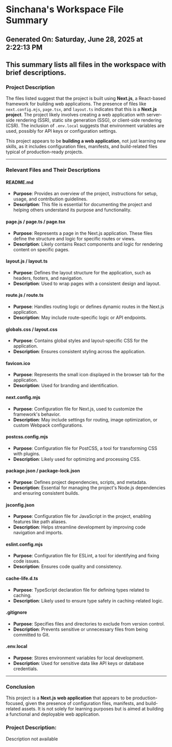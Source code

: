 # Sinchana's Workspace File Summary
## Generated On: Saturday, June 28, 2025 at 2:22:13 PM
This summary lists all files in the workspace with brief descriptions.
---
### Project Description
The files listed suggest that the project is built using **Next.js**, a React-based framework for building web applications. The presence of files like `next.config.mjs`, `page.tsx`, and `layout.ts` indicates that this is a **Next.js project**. The project likely involves creating a web application with server-side rendering (SSR), static site generation (SSG), or client-side rendering (CSR). The inclusion of `.env.local` suggests that environment variables are used, possibly for API keys or configuration settings.

This project appears to be **building a web application**, not just learning new skills, as it includes configuration files, manifests, and build-related files typical of production-ready projects.

---

### Relevant Files and Their Descriptions

#### **README.md**
- **Purpose**: Provides an overview of the project, instructions for setup, usage, and contribution guidelines.
- **Description**: This file is essential for documenting the project and helping others understand its purpose and functionality.

#### **page.js / page.ts / page.tsx**
- **Purpose**: Represents a page in the Next.js application. These files define the structure and logic for specific routes or views.
- **Description**: Likely contains React components and logic for rendering content on specific pages.

#### **layout.js / layout.ts**
- **Purpose**: Defines the layout structure for the application, such as headers, footers, and navigation.
- **Description**: Used to wrap pages with a consistent design and layout.

#### **route.js / route.ts**
- **Purpose**: Handles routing logic or defines dynamic routes in the Next.js application.
- **Description**: May include route-specific logic or API endpoints.

#### **globals.css / layout.css**
- **Purpose**: Contains global styles and layout-specific CSS for the application.
- **Description**: Ensures consistent styling across the application.

#### **favicon.ico**
- **Purpose**: Represents the small icon displayed in the browser tab for the application.
- **Description**: Used for branding and identification.

#### **next.config.mjs**
- **Purpose**: Configuration file for Next.js, used to customize the framework's behavior.
- **Description**: May include settings for routing, image optimization, or custom Webpack configurations.

#### **postcss.config.mjs**
- **Purpose**: Configuration file for PostCSS, a tool for transforming CSS with plugins.
- **Description**: Likely used for optimizing and processing CSS.

#### **package.json / package-lock.json**
- **Purpose**: Defines project dependencies, scripts, and metadata.
- **Description**: Essential for managing the project's Node.js dependencies and ensuring consistent builds.

#### **jsconfig.json**
- **Purpose**: Configuration file for JavaScript in the project, enabling features like path aliases.
- **Description**: Helps streamline development by improving code navigation and imports.

#### **eslint.config.mjs**
- **Purpose**: Configuration file for ESLint, a tool for identifying and fixing code issues.
- **Description**: Ensures code quality and consistency.

#### **cache-life.d.ts**
- **Purpose**: TypeScript declaration file for defining types related to caching.
- **Description**: Likely used to ensure type safety in caching-related logic.

#### **.gitignore**
- **Purpose**: Specifies files and directories to exclude from version control.
- **Description**: Prevents sensitive or unnecessary files from being committed to Git.

#### **.env.local**
- **Purpose**: Stores environment variables for local development.
- **Description**: Used for sensitive data like API keys or database credentials.

---

### Conclusion
This project is a **Next.js web application** that appears to be production-focused, given the presence of configuration files, manifests, and build-related assets. It is not solely for learning purposes but is aimed at building a functional and deployable web application. 
### Project Description:
 Description not available
